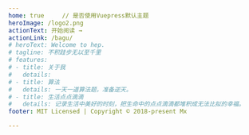 ```yaml
---
home: true     // 是否使用Vuepress默认主题
heroImage: /logo2.png
actionText: 开始阅读 →
actionLink: /bagu/
# heroText: Welcome to hep.
# tagline: 不积跬步无以至千里
# features:
# - title: 关于我
#   details: 
# - title: 算法
#   details: 一天一道算法题，准备逆天。
# - title: 生活点点滴滴
#   details: 记录生活中美好的时刻，把生命中的点点滴滴都堆积成无法比拟的幸福。
footer: MIT Licensed | Copyright © 2018-present Mx

---
```

